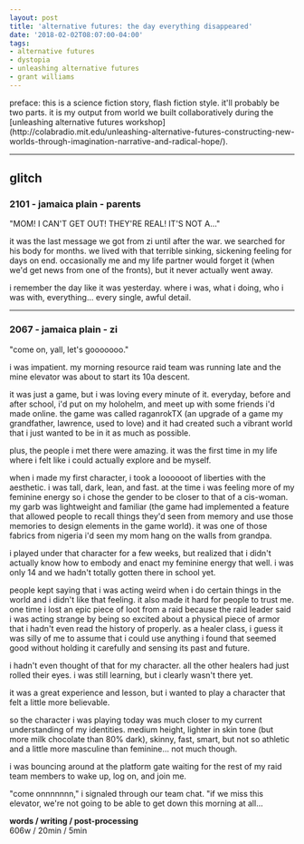 ```yaml
---
layout: post
title: 'alternative futures: the day everything disappeared'
date: '2018-02-02T08:07:00-04:00'
tags:
- alternative futures
- dystopia
- unleashing alternative futures
- grant williams
--- 
```


<div class="message">preface: this is a science fiction story, flash fiction style. it'll probably be two parts. it is my output from world we built collaboratively during the [unleashing alternative futures workshop](http://colabradio.mit.edu/unleashing-alternative-futures-constructing-new-worlds-through-imagination-narrative-and-radical-hope/). </div>

---

## glitch

### 2101 - jamaica plain - parents

"MOM! I CAN'T GET OUT! THEY'RE REAL! IT'S NOT A..."

it was the last message we got from zi until after the war. we searched for his body for months. we lived with that terrible sinking, sickening feeling for days on end. occasionally me and my life partner would forget it (when we'd get news from one of the fronts), but it never actually went away. 

i remember the day like it was yesterday. where i was, what i doing, who i was with, everything... every single, awful detail.

---

### 2067 - jamaica plain - zi 

"come on, yall, let's gooooooo." 

i was impatient. my morning resource raid team was running late and the mine elevator was about to start its 10a descent. 

it was just a game, but i was loving every minute of it. everyday, before and after school, i'd put on my holohelm, and meet up with some friends i'd made online. the game was called raganrokTX (an upgrade of a game my grandfather, lawrence, used to love) and it had created such a vibrant world that i just wanted to be in it as much as possible. 

plus, the people i met there were amazing. it was the first time in my life where i felt like i could actually explore and be myself. 

when i made my first character, i took a loooooot of liberties with the aesthetic. i was tall, dark, lean, and fast. at the time i was feeling more of my feminine energy so i chose the gender to be closer to that of a cis-woman. my garb was lightweight and familiar (the game had implemented a feature that allowed people to recall things they'd seen from memory and use those memories to design elements in the game world). it was one of those fabrics from nigeria i'd seen my mom hang on the walls from grandpa. 

i played under that character for a few weeks, but realized that i didn't actually know how to embody and enact my feminine energy that well. i was only 14 and we hadn't totally gotten there in school yet. 

people kept saying that i was acting weird when i do certain things in the world and i didn't like that feeling. it also made it hard for people to trust me. one time i lost an epic piece of loot from a raid because the raid leader said i was acting strange by being so excited about a physical piece of armor that i hadn't even read the history of properly. as a healer class, i guess it was silly of me to assume that i could use anything i found that seemed good without holding it carefully and sensing its past and future.

i hadn't even thought of that for my character. all the other healers had just rolled their eyes. i was still learning, but i clearly wasn't there yet. 

it was a great experience and lesson, but i wanted to play a character that felt a little more believable. 

so the character i was playing today was much closer to my current understanding of my identities. medium height, lighter in skin tone (but more milk chocolate than 80% dark), skinny, fast, smart, but not so athletic and a little more masculine than feminine... not much though.

i was bouncing around at the platform gate waiting for the rest of my raid team members to wake up, log on, and join me. 

"come onnnnnnn," i signaled through our team chat. "if we miss this elevator, we're not going to be able to get down this morning at all...


<!-- hyperlink bank -->


<!-- &#042; = asterisk -->
<!-- &#039; = single quote '-->

**words / writing / post-processing**  
606w / 20min / 5min 